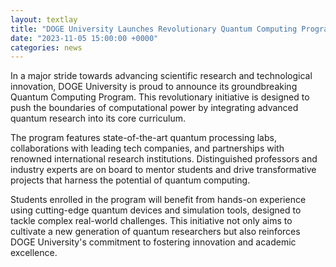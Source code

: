 ```yaml
---
layout: textlay
title: "DOGE University Launches Revolutionary Quantum Computing Program"  
date: "2023-11-05 15:00:00 +0000"  
categories: news  
---
```


In a major stride towards advancing scientific research and technological innovation, DOGE University is proud to announce its groundbreaking Quantum Computing Program. This revolutionary initiative is designed to push the boundaries of computational power by integrating advanced quantum research into its core curriculum.

The program features state-of-the-art quantum processing labs, collaborations with leading tech companies, and partnerships with renowned international research institutions. Distinguished professors and industry experts are on board to mentor students and drive transformative projects that harness the potential of quantum computing.

Students enrolled in the program will benefit from hands-on experience using cutting-edge quantum devices and simulation tools, designed to tackle complex real-world challenges. This initiative not only aims to cultivate a new generation of quantum researchers but also reinforces DOGE University's commitment to fostering innovation and academic excellence. 